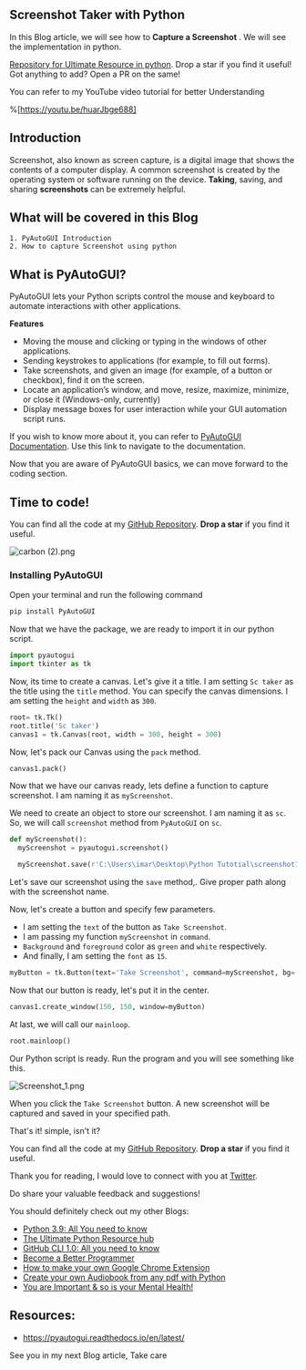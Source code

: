 ## Screenshot Taker with Python

In this Blog article, we will see how to **Capture a Screenshot** . We will see the implementation in python. 

[Repository for Ultimate Resource in python](https://github.com/ayushi7rawat/Ultimate-Python-Resource-Hub). Drop a star if you find it useful! Got anything to add? Open a PR on the same!

You can refer to my YouTube video tutorial for better Understanding

%[https://youtu.be/huarJbge688]

## Introduction

Screenshot, also known as screen capture, is a digital image that shows the contents of a computer display. A common screenshot is created by the operating system or software running on the device. **Taking**, saving, and sharing **screenshots** can be extremely helpful. 

## What will be covered in this Blog

```
1. PyAutoGUI Introduction
2. How to capture Screenshot using python
```

## What is PyAutoGUI?

PyAutoGUI lets your Python scripts control the mouse and keyboard to automate interactions with other applications. 

**Features**

- Moving the mouse and clicking or typing in the windows of other applications.
- Sending keystrokes to applications (for example, to fill out forms).
- Take screenshots, and given an image (for example, of a button or checkbox), find it on the screen.
- Locate an application’s window, and move, resize, maximize, minimize, or close it (Windows-only, currently)
- Display message boxes for user interaction while your GUI automation script runs.

If you wish to know more about it, you can refer to [PyAutoGUI Documentation](https://pyautogui.readthedocs.io/en/latest/). Use this link to navigate to the documentation.

Now that you are aware of PyAutoGUI basics, we can move forward to the coding section. 

## Time to code!

You can find all the code at my [GitHub Repository](https://github.com/ayushi7rawat/Youtube-Projects/tree/master/Screenshot%20taker%20app). **Drop a star** if you find it useful.

![carbon (2).png](https://cdn.hashnode.com/res/hashnode/image/upload/v1603172880506/7LQCHCc9I.png)
### Installing PyAutoGUI 

Open your terminal and run the following command

```python
pip install PyAutoGUI
```

Now that we have the package, we are ready to import it in our python script.

```python
import pyautogui
import tkinter as tk
```

Now, its time to create a canvas. Let's give it a title. I am setting `Sc taker` as the title using the `title` method. You can specify the canvas dimensions. I am setting the `height` and `width` as `300`. 

```python
root= tk.Tk()
root.title('Sc taker')
canvas1 = tk.Canvas(root, width = 300, height = 300)
```

Now, let's pack our Canvas using the `pack` method. 

```python
canvas1.pack()
```

Now that we have our canvas ready, lets define a function to capture screenshot. I am naming it as `myScreenshot`. 

We need to create an object to store our screenshot. I am naming it as `sc`. So, we will call `screenshot` method from `PyAutoGUI` on `sc`. 

```python
def myScreenshot():
  myScreenshot = pyautogui.screenshot()

  myScreenshot.save(r'C:\Users\imar\Desktop\Python Tutotial\screenshot1.png')
```

Let's save our screenshot using the `save` method,. Give proper path along with the screenshot name. 

Now, let's create a button and specify few parameters. 

- I am setting the `text` of the button as `Take Screenshot`. 
- I am passing my function `myScreenshot` in `command`.
- `Background` and `foreground` color as `green` and `white` respectively.
- And finally, I am setting the `font` as `15`.

```python
myButton = tk.Button(text='Take Screenshot', command=myScreenshot, bg='green',fg='white',font= 15)
```

Now that our button is ready, let's put it in the center.

```python
canvas1.create_window(150, 150, window=myButton)
```

At last, we will call our `mainloop`.

```python
root.mainloop()
```

Our Python script is ready. Run the program and you will see something like this.

![Screenshot_1.png](https://cdn.hashnode.com/res/hashnode/image/upload/v1603163729371/OdMY82v4n.png)

When you click the `Take Screenshot` button. A new screenshot will be captured and saved in your specified path.

That's it! simple, isn't it?

You can find all the code at my [GitHub Repository](https://github.com/ayushi7rawat/Youtube-Projects/tree/master/Screenshot%20taker%20app). **Drop a star** if you find it useful.

Thank you for reading, I would love to connect with you at [Twitter](https://twitter.com/ayushi7rawat).

Do share your valuable feedback and suggestions! 

You should definitely check out my other Blogs:

- [Python 3.9: All You need to know](https://ayushirawat.com/python-39-all-you-need-to-know)
- [The Ultimate Python Resource hub](https://ayushirawat.com/the-ultimate-python-resource-hub)
- [GitHub CLI 1.0: All you need to know](https://ayushirawat.com/github-cli-10-all-you-need-to-know)
- [Become a Better Programmer](https://ayushirawat.com/become-a-better-programmer)
- [How to make your own Google Chrome Extension](https://ayushirawat.com/how-to-make-your-own-google-chrome-extension-1)
- [Create your own Audiobook from any pdf with Python](https://ayushirawat.com/create-your-own-audiobook-from-any-pdf-with-python)
- [You are Important & so is your Mental Health!](https://ayushirawat.com/you-are-important-and-so-is-your-mental-health)

## Resources:

- https://pyautogui.readthedocs.io/en/latest/

See you in my next Blog article, Take care
